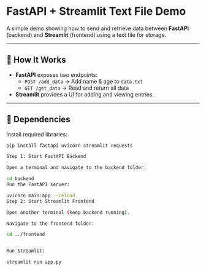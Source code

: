 # FastAPI + Streamlit Text File Demo

A simple demo showing how to send and retrieve data between **FastAPI** (backend) and **Streamlit** (frontend) using a text file for storage.

---

## 🚀 How It Works
- **FastAPI** exposes two endpoints:
  - `POST /add_data` → Add name & age to `data.txt`
  - `GET /get_data` → Read and return all data
- **Streamlit** provides a UI for adding and viewing entries.

---

## 🧰 Dependencies
Install required libraries:
```bash
pip install fastapi uvicorn streamlit requests

Step 1: Start FastAPI Backend

Open a terminal and navigate to the backend folder:

cd backend
Run the FastAPI server:

uvicorn main:app --reload
Step 2: Start Streamlit Frontend

Open another terminal (keep backend running).

Navigate to the frontend folder:

cd ../frontend


Run Streamlit:

streamlit run app.py
